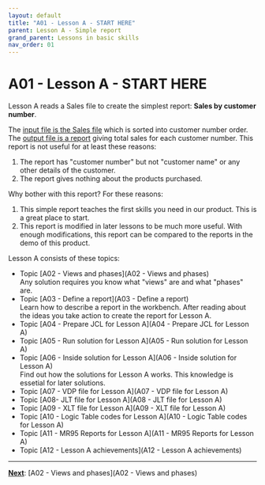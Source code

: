 ```yaml
---
layout: default
title: "A01 - Lesson A - START HERE"
parent: Lesson A - Simple report
grand_parent: Lessons in basic skills
nav_order: 01
---
```


# A01 - Lesson A - START HERE

Lesson A reads a Sales file to create the simplest report: **Sales by customer number**.  

The <u>input file is the Sales file</u> which is sorted into customer number order.  
The <u>output file is a report</u> giving total sales for each customer number.
This report is not useful for at least these reasons:  
1.  The report has "customer number" but not "customer name" or any other details of the customer.
1.  The report gives nothing about the products purchased.

Why bother with this report?  For these reasons:  
1.  This simple report teaches the first skills you need in our product.  This is a great place to start.
1.  This report is modified in later lessons to be much more useful.  With enough modifications, this report can be compared to the reports in the demo of this product.

Lesson A consists of these topics:

- Topic [A02 - Views and phases](A02 - Views and phases)  
  Any solution requires you know what "views" are and what "phases" are.  
- Topic [A03 - Define a report](A03 - Define a report)  
  Learn how to describe a report in the workbench.  After reading about the ideas you take action to create the report for Lesson A.  
- Topic [A04 - Prepare JCL for Lesson A](A04 - Prepare JCL for Lesson A)  
- Topic [A05 - Run solution for Lesson A](A05 - Run solution for Lesson A)  
- Topic [A06 - Inside solution for Lesson A](A06 - Inside solution for Lesson A)  
  Find out how the solutions for Lesson A works.  This knowledge is essetial for later solutions.  
- Topic [A07 - VDP file for Lesson A](A07 - VDP file for Lesson A)  
- Topic [A08- JLT file for Lesson A](A08 - JLT file for Lesson A)  
- Topic [A09 - XLT file for Lesson A](A09 - XLT file for Lesson A)  
- Topic [A10 - Logic Table codes for Lesson A](A10 - Logic Table codes for Lesson A)  
- Topic [A11 - MR95 Reports for Lesson A](A11 - MR95 Reports for Lesson A)  
- Topic [A12 - Lesson A achievements](A12 - Lesson A achievements)  

---
**<u>Next</u>**: [A02 - Views and phases](A02 - Views and phases)   

